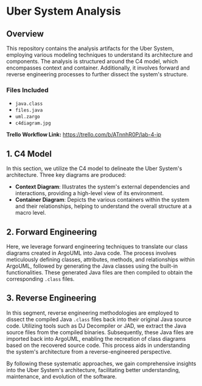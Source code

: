 # Uber System Analysis

## Overview
This repository contains the analysis artifacts for the Uber System, employing various modeling techniques to understand its architecture and components. The analysis is structured around the C4 model, which encompasses context and container. Additionally, it involves forward and reverse engineering processes to further dissect the system's structure.

### Files Included
- `java.class`
- `files.java`
- `uml.zargo`
- `c4diagram.jpg`

**Trello Workflow Link:** https://trello.com/b/ATnnhR0P/lab-4-ip

## 1. C4 Model
In this section, we utilize the C4 model to delineate the Uber System's architecture. Three key diagrams are produced:
- **Context Diagram**: Illustrates the system's external dependencies and interactions, providing a high-level view of its environment.
- **Container Diagram**: Depicts the various containers within the system and their relationships, helping to understand the overall structure at a macro level.

## 2. Forward Engineering
Here, we leverage forward engineering techniques to translate our class diagrams created in ArgoUML into Java code. The process involves meticulously defining classes, attributes, methods, and relationships within ArgoUML, followed by generating the Java classes using the built-in functionalities. These generated Java files are then compiled to obtain the corresponding `.class` files.

## 3. Reverse Engineering
In this segment, reverse engineering methodologies are employed to dissect the compiled Java `.class` files back into their original Java source code. Utilizing tools such as DJ Decompiler or JAD, we extract the Java source files from the compiled binaries. Subsequently, these Java files are imported back into ArgoUML, enabling the recreation of class diagrams based on the recovered source code. This process aids in understanding the system's architecture from a reverse-engineered perspective.

By following these systematic approaches, we gain comprehensive insights into the Uber System's architecture, facilitating better understanding, maintenance, and evolution of the software.
